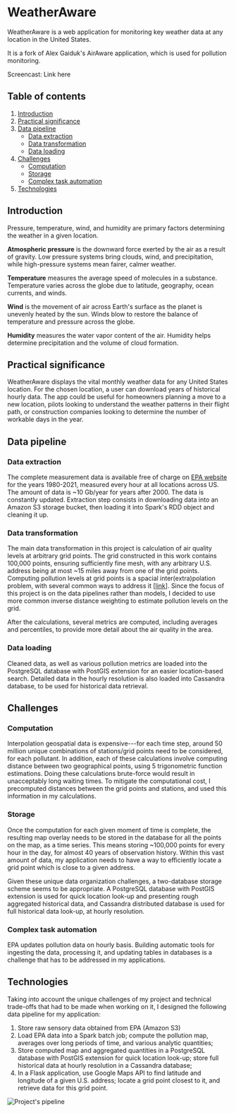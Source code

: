 # WeatherAware

WeatherAware is a web application for monitoring key weather data at any location in the United States. 

It is a fork of Alex Gaiduk's AirAware application, which is used for pollution monitoring.

Screencast: Link here

## Table of contents
1. [Introduction](README.md#introduction)
2. [Practical significance](README.md#practical-significance)
3. [Data pipeline](README.md#data-pipeline)
    * [Data extraction](README.md#data-extraction)
    * [Data transformation](README.md#data-transformation)
    * [Data loading](README.md#data-loading)
4. [Challenges](README.md#challenges)
    * [Computation](README.md#computation)
    * [Storage](README.md#storage)
    * [Complex task automation](README.md#complex-task-automation)
5. [Technologies](README.md#technologies)

## Introduction

Pressure, temperature, wind, and humidity are primary factors determining the weather in a given location.

**Atmospheric pressure** is the downward force exerted by the air as a result of gravity. Low pressure systems bring clouds, wind, and precipitation, while high-pressure systems mean fairer, calmer weather.

**Temperature** measures the average speed of molecules in a substance. Temperature varies across the globe due to latitude, geography, ocean currents, and winds.

**Wind** is the movement of air across Earth's surface as the planet is unevenly heated by the sun. Winds blow to restore the balance of temperature and pressure across the globe.

**Humidity** measures the water vapor content of the air. Humidity helps determine precipitation and the volume of cloud formation.

## Practical significance

WeatherAware displays the vital monthly weather data for any United States location. For the chosen location, a user can download years of historical hourly data. The app could be useful for homeowners planning a move to a new location, pilots looking to understand the weather patterns in their flight path, or construction companies looking to determine the number of workable days in the year.

## Data pipeline

### Data extraction

The complete measurement data is available free of charge on [EPA website](https://aqs.epa.gov/aqsweb/airdata/download_files.html#Raw) for the years 1980-2021, measured every hour at all locations across US. The amount of data is ~10 Gb/year for years after 2000. The data is constantly updated. Extraction step consists in downloading data into an Amazon S3 storage bucket, then loading it into Spark's RDD object and cleaning it up.

### Data transformation

The main data transformation in this project is calculation of air quality levels at arbitrary grid points. The grid constructed in this work contains 100,000 points, ensuring sufficiently fine mesh, with any arbitrary U.S. address being at most ~15 miles away from one of the grid points. Computing pollution levels at grid points is a spacial inter(extra)polation problem, with several common ways to address it [[link](http://www.integrated-assessment.eu/eu/guidebook/spatial_interpolation_and_extrapolation_methods.html)]. Since the focus of this project is on the data pipelines rather than models, I decided to use more common inverse distance weighting to estimate pollution levels on the grid.

After the calculations, several metrics are computed, including averages and percentiles, to provide more detail about the air quality in the area.

### Data loading

Cleaned data, as well as various pollution metrics are loaded into the PostgreSQL database with PostGIS extension for an easier location-based search. Detailed data in the hourly resolution is also loaded into Cassandra database, to be used for historical data retrieval.

## Challenges

### Computation

Interpolation geospatial data is expensive---for each time step, around 50 million unique combinations of stations/grid points need to be considered, for each pollutant. In addition, each of these calculations involve computing distance between two geographical points, using 5 trigonometric function estimations. Doing these calculations brute-force would result in unacceptably long waiting times. To mitigate the computational cost, I precomputed distances between the grid points and stations, and used this information in my calculations.

### Storage

Once the computation for each given moment of time is complete, the resulting map overlay needs to be stored in the database for all the points on the map, as a time series. This means storing ~100,000 points for every hour in the day, for almost 40 years of observation history. Within this vast amount of data, my application needs to have a way to efficiently locate a grid point which is close to a given address.

Given these unique data organization challenges, a two-database storage scheme seems to be appropriate. A PostgreSQL database with PostGIS extension is used for quick location look-up and presenting rough aggregated historical data, and Cassandra distributed database is used for full historical data look-up, at hourly resolution.

### Complex task automation

EPA updates pollution data on hourly basis. Building automatic tools for ingesting the data, processing it, and updating tables in databases is a challenge that has to be addressed in my applications.

## Technologies

Taking into account the unique challenges of my project and technical trade-offs that had to be made when working on it, I designed the following data pipeline for my application:

1. Store raw sensory data obtained from EPA (Amazon S3)
2. Load EPA data into a Spark batch job; compute the pollution map, averages over long periods of time, and various analytic quantities;
3. Store computed map and aggregated quantities in a PostgreSQL database with PostGIS extension for quick location look-up; store full historical data at hourly resolution in a Cassandra database;
4. In a Flask application, use Google Maps API to find latitude and longitude of a given U.S. address; locate a grid point closest to it, and retrieve data for this grid point.

![Project's pipeline](./pipeline.png)
